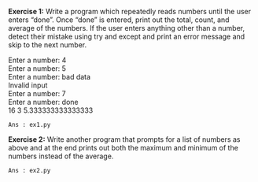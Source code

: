**Exercise 1:** Write a program which repeatedly reads numbers until the user enters “done”. Once “done” is entered, print out the total, count, and average of the numbers. If the user enters anything other than a number, detect their mistake using try and except and print an error message and skip to the next number.
  
Enter a number: 4  
Enter a number: 5  
Enter a number: bad data  
Invalid input  
Enter a number: 7  
Enter a number: done  
16 3 5.333333333333333  
	
	Ans : ex1.py

**Exercise 2:** Write another program that prompts for a list of numbers as above and at the end prints out both the maximum and minimum of the numbers instead of the average.

	Ans : ex2.py